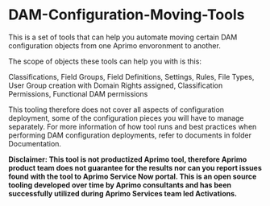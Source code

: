 # DAM-Configuration-Moving-Tools

This is a set of tools that can help you automate moving certain DAM configuration objects from one Aprimo envoronment to another. 

The scope of objects these tools can help you with is this:

Classifications, Field Groups, Field Definitions, Settings, Rules, File Types, User Group creation with Domain Rights assigned, Classification Permissions, Functional DAM permissions

This tooling therefore does not cover all aspects of configuration deployment, some of the configuration pieces you will have to manage separately. For more information of how tool runs and best practices when performing DAM configuration deployments, refer to documents in folder Documentation.

**Disclaimer: This tool is not productized Aprimo tool, therefore Aprimo product team does not guarantee for the results nor can you report issues found with the tool to Aprimo Service Now portal. This is an open source tooling developed over time by Aprimo consultants and has been successfully utilized during Aprimo Services team led Activations.**
